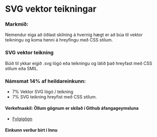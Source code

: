 # SVG vektor teikningar   

### Markmið:
Nemendur eiga að öðlast skilning á hvernig hægt er að búa til vektor teikningu og koma henni á hreyfingu með CSS stílum.

### SVG vektor teikning   
	
Búið til ykkar eigið  .svg lógó eða teikningu og látið það hreyfast með CSS stílum eða SMIL.        

### Námsmat 14% af heildareinkunn:

* 7%   Vektor SVG lógó / teikning
* 7%   SVG teikning hreyfist með CSS stílum.  

#### Verkefnaskil:   Öllum gögnum er skilað í Github áfangageymsluna	

* [Fylgigögn](https://github.com/vefhonnun/21V/tree/main/S%C3%BDnid%C3%A6mi/V-2/)

#### Einkunn verður birt í Innu
